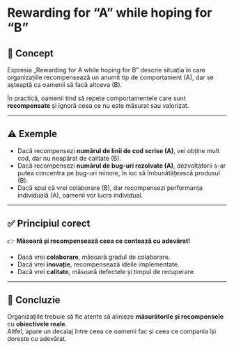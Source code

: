 # Rewarding for “A” while hoping for “B”

## 🎯 Concept
Expresia „Rewarding for A while hoping for B” descrie situația în care organizațiile recompensează un anumit tip de comportament (A), dar se așteaptă ca oamenii să facă altceva (B).  

În practică, oamenii tind să repete comportamentele care sunt **recompensate** și ignoră ceea ce nu este măsurat sau valorizat.

---

## ⚠️ Exemple
- Dacă recompensezi **numărul de linii de cod scrise (A)**, vei obține mult cod, dar nu neapărat de calitate (B).  
- Dacă recompensezi **numărul de bug-uri rezolvate (A)**, dezvoltatorii s-ar putea concentra pe bug-uri minore, în loc să îmbunătățească produsul (B).  
- Dacă spui că vrei colaborare (B), dar recompensezi performanța individuală (A), oamenii vor lucra individual.  

---

## ✅ Principiul corect
👉 **Măsoară și recompensează ceea ce contează cu adevărat!**  
- Dacă vrei **colaborare**, măsoară gradul de colaborare.  
- Dacă vrei **inovație**, recompensează ideile implementate.  
- Dacă vrei **calitate**, măsoară defectele și timpul de recuperare.  

---

## 🔑 Concluzie
Organizațiile trebuie să fie atente să alinieze **măsurătorile și recompensele** cu **obiectivele reale**.  
Altfel, apare un decalaj între ceea ce oamenii fac și ceea ce compania își dorește cu adevărat.
